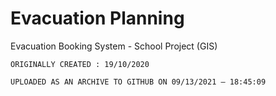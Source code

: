 
# Evacuation Planning

Evacuation Booking System - School Project (GIS)

```ORIGINALLY CREATED : 19/10/2020```

`UPLOADED AS AN ARCHIVE TO GITHUB ON 09/13/2021 — 18:45:09`